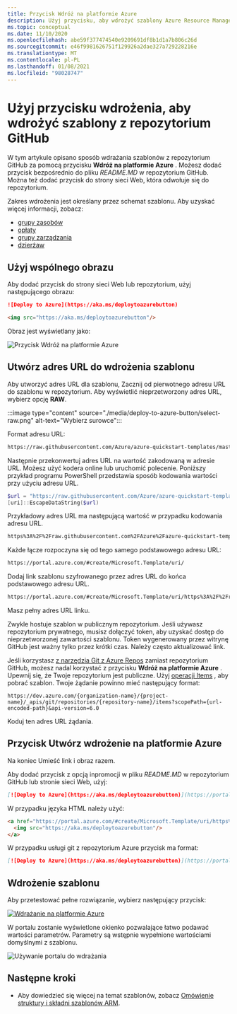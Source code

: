 ```yaml
---
title: Przycisk Wdróż na platformie Azure
description: Użyj przycisku, aby wdrożyć szablony Azure Resource Manager z repozytorium GitHub.
ms.topic: conceptual
ms.date: 11/10/2020
ms.openlocfilehash: abe59f377474540e9209691df8b1d1a7b806c26d
ms.sourcegitcommit: e46f9981626751f129926a2dae327a729228216e
ms.translationtype: MT
ms.contentlocale: pl-PL
ms.lasthandoff: 01/08/2021
ms.locfileid: "98028747"
---
```

# <a name="use-a-deployment-button-to-deploy-templates-from-github-repository"></a>Użyj przycisku wdrożenia, aby wdrożyć szablony z repozytorium GitHub

W tym artykule opisano sposób wdrażania szablonów z repozytorium GitHub za pomocą przycisku **Wdróż na platformie Azure** . Możesz dodać przycisk bezpośrednio do pliku _README.MD_ w repozytorium GitHub. Można też dodać przycisk do strony sieci Web, która odwołuje się do repozytorium.

Zakres wdrożenia jest określany przez schemat szablonu. Aby uzyskać więcej informacji, zobacz:

- [grupy zasobów](deploy-to-resource-group.md)
- [opłaty](deploy-to-subscription.md)
- [grupy zarządzania](deploy-to-management-group.md)
- [dzierżaw](deploy-to-tenant.md)

## <a name="use-common-image"></a>Użyj wspólnego obrazu

Aby dodać przycisk do strony sieci Web lub repozytorium, użyj następującego obrazu:

```markdown
![Deploy to Azure](https://aka.ms/deploytoazurebutton)
```

```html
<img src="https://aka.ms/deploytoazurebutton"/>
```

Obraz jest wyświetlany jako:

![Przycisk Wdróż na platformie Azure](https://aka.ms/deploytoazurebutton)

## <a name="create-url-for-deploying-template"></a>Utwórz adres URL do wdrożenia szablonu

Aby utworzyć adres URL dla szablonu, Zacznij od pierwotnego adresu URL do szablonu w repozytorium. Aby wyświetlić nieprzetworzony adres URL, wybierz opcję **RAW**.

:::image type="content" source="./media/deploy-to-azure-button/select-raw.png" alt-text="Wybierz surowce":::

Format adresu URL:

```html
https://raw.githubusercontent.com/Azure/azure-quickstart-templates/master/101-storage-account-create/azuredeploy.json
```

Następnie przekonwertuj adres URL na wartość zakodowaną w adresie URL. Możesz użyć kodera online lub uruchomić polecenie. Poniższy przykład programu PowerShell przedstawia sposób kodowania wartości przy użyciu adresu URL.

```powershell
$url = "https://raw.githubusercontent.com/Azure/azure-quickstart-templates/master/101-storage-account-create/azuredeploy.json"
[uri]::EscapeDataString($url)
```

Przykładowy adres URL ma następującą wartość w przypadku kodowania adresu URL.

```html
https%3A%2F%2Fraw.githubusercontent.com%2FAzure%2Fazure-quickstart-templates%2Fmaster%2F101-storage-account-create%2Fazuredeploy.json
```

Każde łącze rozpoczyna się od tego samego podstawowego adresu URL:

```html
https://portal.azure.com/#create/Microsoft.Template/uri/
```

Dodaj link szablonu szyfrowanego przez adres URL do końca podstawowego adresu URL.

```html
https://portal.azure.com/#create/Microsoft.Template/uri/https%3A%2F%2Fraw.githubusercontent.com%2FAzure%2Fazure-quickstart-templates%2Fmaster%2F101-storage-account-create%2Fazuredeploy.json
```

Masz pełny adres URL linku.

Zwykle hostuje szablon w publicznym repozytorium. Jeśli używasz repozytorium prywatnego, musisz dołączyć token, aby uzyskać dostęp do nieprzetworzonej zawartości szablonu. Token wygenerowany przez witrynę GitHub jest ważny tylko przez krótki czas. Należy często aktualizować link.

Jeśli korzystasz [z narzędzia Git z Azure Repos](/azure/devops/repos/git/) zamiast repozytorium GitHub, możesz nadal korzystać z przycisku **Wdróż na platformie Azure** . Upewnij się, że Twoje repozytorium jest publiczne. Użyj [operacji Items](/rest/api/azure/devops/git/items/get) , aby pobrać szablon. Twoje żądanie powinno mieć następujący format:

```http
https://dev.azure.com/{organization-name}/{project-name}/_apis/git/repositories/{repository-name}/items?scopePath={url-encoded-path}&api-version=6.0
```

Koduj ten adres URL żądania.

## <a name="create-deploy-to-azure-button"></a>Przycisk Utwórz wdrożenie na platformie Azure

Na koniec Umieść link i obraz razem.

Aby dodać przycisk z opcją inpromocji w pliku _README.MD_ w repozytorium GitHub lub stronie sieci Web, użyj:

```markdown
[![Deploy to Azure](https://aka.ms/deploytoazurebutton)](https://portal.azure.com/#create/Microsoft.Template/uri/https%3A%2F%2Fraw.githubusercontent.com%2FAzure%2Fazure-quickstart-templates%2Fmaster%2F101-storage-account-create%2Fazuredeploy.json)
```

W przypadku języka HTML należy użyć:

```html
<a href="https://portal.azure.com/#create/Microsoft.Template/uri/https%3A%2F%2Fraw.githubusercontent.com%2FAzure%2Fazure-quickstart-templates%2Fmaster%2F101-storage-account-create%2Fazuredeploy.json" target="_blank">
  <img src="https://aka.ms/deploytoazurebutton"/>
</a>
```

W przypadku usługi git z repozytorium Azure przycisk ma format:

```markdown
[![Deploy to Azure](https://aka.ms/deploytoazurebutton)](https://portal.azure.com/#create/Microsoft.Template/uri/https%3A%2F%2Fdev.azure.com%2Forgname%2Fprojectname%2F_apis%2Fgit%2Frepositories%2Freponame%2Fitems%3FscopePath%3D%2freponame%2fazuredeploy.json%26api-version%3D6.0)
```

## <a name="deploy-the-template"></a>Wdrożenie szablonu

Aby przetestować pełne rozwiązanie, wybierz następujący przycisk:

[![Wdrażanie na platformie Azure](https://aka.ms/deploytoazurebutton)](https://portal.azure.com/#create/Microsoft.Template/uri/https%3A%2F%2Fraw.githubusercontent.com%2FAzure%2Fazure-quickstart-templates%2Fmaster%2F101-storage-account-create%2Fazuredeploy.json)

W portalu zostanie wyświetlone okienko pozwalające łatwo podawać wartości parametrów. Parametry są wstępnie wypełnione wartościami domyślnymi z szablonu.

![Używanie portalu do wdrażania](./media/deploy-to-azure-button/portal.png)

## <a name="next-steps"></a>Następne kroki

- Aby dowiedzieć się więcej na temat szablonów, zobacz [Omówienie struktury i składni szablonów ARM](template-syntax.md).
